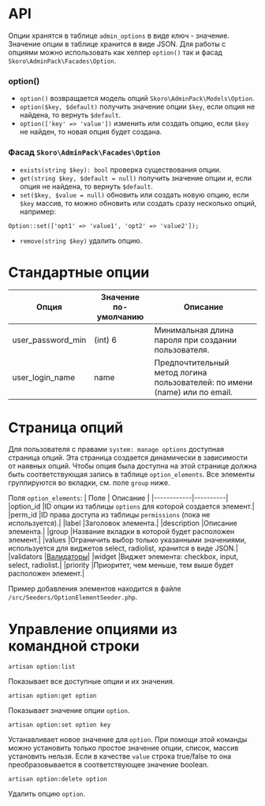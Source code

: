 API
===
Опции хранятся в таблице `admin_options` в виде ключ - значение. Значение опции в таблице хранится в виде JSON.
Для работы с опциями можно использовать как хелпер `option()` так и фасад `Skoro\AdminPack\Facades\Option`.

### option()
- `option()` возвращается модель опций `Skoro\AdminPack\Models\Option`.
- `option($key, $default)` получить значение опции `$key`, если опция не найдена, то вернуть `$default`.
- `option(['key' => 'value'])` изменить или создать опцию, если `$key` не найден, то новая опция будет создана.

### Фасад `Skoro\AdminPack\Facades\Option`
- `exists(string $key): bool` проверка существования опции.
- `get(string $key, $default = null)` получить значение опции и, если опция не найдена, то вернуть `$default`.
- `set($key, $value = null)` обновить или создать новую опцию, если `$key` массив, то можно обновить или создать сразу несколько опций, например:
```
Option::set(['opt1' => 'value1', 'opt2' => 'value2']);
```
- `remove(string $key)` удалить опцию.

Стандартные опции
=================
|Опция|Значение по-умолчанию|Описание|
|-----|---------------------|--------|
|user_password_min|(int) 6|Минимальная длина пароля при создании пользователя.|
|user_login_name  |name   |Предпочтительный метод логина пользователей: по имени (name) или по email.|

Страница опций
==============
Для пользователя с правами `system: manage options` доступная страница опций.
Эта страница создается динамически в зависимости от наявных опций.
Чтобы опция была доступна на этой странице должна быть соответствующая запись в таблице `option_elements`.
Все элементы группируются во вкладки, см. поле `group` ниже.

Поля `option_elements`:
| Поле       | Описание |
|------------|----------|
|option_id   |ID опции из таблицы `options` для которой создается элемент.|
|perm_id     |ID права доступа из таблицы `permissions` (пока не используется).|
|label       |Заголовок элемента.|
|description |Описание элемента.|
|group       |Название вкладки в которой будет расположен элемент.|
|values      |Ограничить выбор только указанными значениями, используется для виджетов select, radiolist, хранится в виде JSON.|
|validators  |[Валидаторы](https://laravel.com/docs/7.x/validation#available-validation-rules)|
|widget      |Виджет элемента: checkbox, input, select, radiolist.|
|priority    |Приоритет, чем меньше, тем выше будет расположен элемент.|

Пример добавления элементов находится в файле `/src/Seeders/OptionElementSeeder.php`.

Управление опциями из командной строки
======================================

```
artisan option:list
```
Показывает все доступные опции и их значения.

```
artisan option:get option
```
Показывает значение опции `option`.

```
artisan option:set option key
```
Устанавливает новое значение для `option`. При помощи этой команды можно установить только простое значение опции, список, массив установить нельзя. Если в качестве `value` строка true/false то она преобразовывается в соответствующее значение boolean.

```
artisan option:delete option
```
Удалить опцию `option`.

